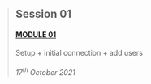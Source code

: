 > ## Session 01
> #### [MODULE 01](MODULE_01.md) <!--|| [RECORDING]()-->
> Setup + initial connection + add users
> ###### 17<sup>th</sup> October 2021
